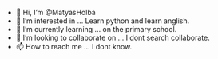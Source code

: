 - 👋 Hi, I’m @MatyasHolba
- 👀 I’m interested in ... Learn python and learn anglish.
- 🌱 I’m currently learning ... on the primary school. 
- 💞️ I’m looking to collaborate on ... I dont search collaborate.
- 📫 How to reach me ... I dont know.

<!---
MatyasHolba/MatyasHolba is a ✨ special ✨ repository because its `README.md` (this file) appears on your GitHub profile.
You can click the Preview link to take a look at your changes.
--->
